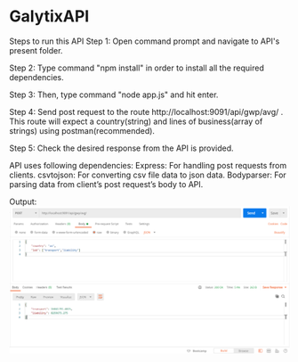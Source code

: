 # GalytixAPI
Steps to run this API
Step 1: Open command prompt and navigate to API's present folder.

Step 2: Type command "npm install" in order to install all the required dependencies.

Step 3: Then, type command "node app.js" and hit enter.

Step 4: Send post request to the route http://localhost:9091/api/gwp/avg/ . This route will expect a country(string) and lines of business(array of strings) using postman(recommended).

Step 5: Check the desired response from the API is provided.

API uses following dependencies:
Express: For handling post requests from clients.
csvtojson: For converting csv file data to json data.
Bodyparser: For parsing data from client’s post request’s body to API.

Output: 
![](Output.png)
